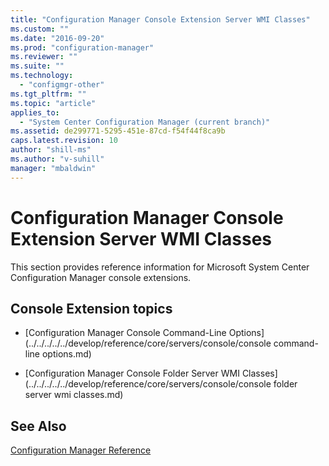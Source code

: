 ```yaml
---
title: "Configuration Manager Console Extension Server WMI Classes"
ms.custom: ""
ms.date: "2016-09-20"
ms.prod: "configuration-manager"
ms.reviewer: ""
ms.suite: ""
ms.technology: 
  - "configmgr-other"
ms.tgt_pltfrm: ""
ms.topic: "article"
applies_to: 
  - "System Center Configuration Manager (current branch)"
ms.assetid: de299771-5295-451e-87cd-f54f44f8ca9b
caps.latest.revision: 10
author: "shill-ms"
ms.author: "v-suhill"
manager: "mbaldwin"
---
```

# Configuration Manager Console Extension Server WMI Classes
This section provides reference information for Microsoft System Center Configuration Manager console extensions.  
  
## Console Extension topics  
  
-   [Configuration Manager Console Command-Line Options](../../../../../develop/reference/core/servers/console/console command-line options.md)  
  
-   [Configuration Manager Console Folder Server WMI Classes](../../../../../develop/reference/core/servers/console/console folder server wmi classes.md)  
  
## See Also  
 [Configuration Manager Reference](../../../../../develop/reference/configuration-manager-reference.md)